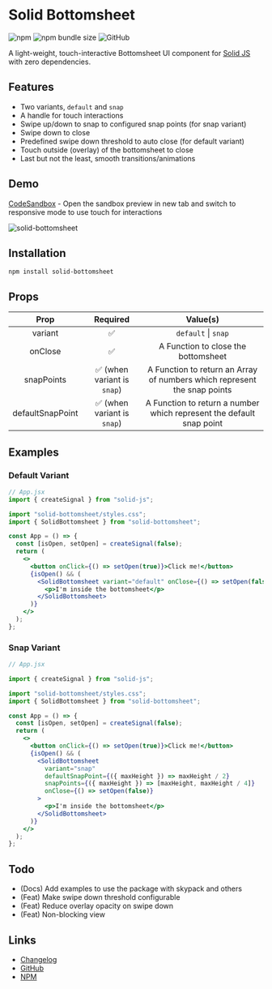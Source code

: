 # Solid Bottomsheet

![npm](https://img.shields.io/npm/v/solid-bottomsheet?flat) ![npm bundle size](https://img.shields.io/bundlephobia/minzip/solid-bottomsheet?flat) ![GitHub](https://img.shields.io/github/license/karthikeyanranasthala/solid-bottomsheet?flat)

A light-weight, touch-interactive Bottomsheet UI component for [Solid JS](https://www.solidjs.com/) with zero dependencies.

## Features

- Two variants, `default` and `snap`
- A handle for touch interactions
- Swipe up/down to snap to configured snap points (for snap variant)
- Swipe down to close
- Predefined swipe down threshold to auto close (for default variant)
- Touch outside (overlay) of the bottomsheet to close
- Last but not the least, smooth transitions/animations

## Demo

[CodeSandbox](https://codesandbox.io/s/solid-bottomsheet-rhu1vt?resolutionWidth=320&resolutionHeight=675&file=/src/App.tsx) - Open the sandbox preview in new tab and switch to responsive mode to use touch for interactions

![solid-bottomsheet](https://user-images.githubusercontent.com/7726029/184683308-0e65d177-0361-4d2a-9d88-de8afaba94e1.gif)


## Installation

```
npm install solid-bottomsheet
```

## Props

|       Prop       |          Required           |                                 Value(s)                                 |
| :--------------: | :-------------------------: | :----------------------------------------------------------------------: |
|     variant      |             ✅              |                           `default` \| `snap`                            |
|     onClose      |             ✅              |                   A Function to close the bottomsheet                    |
|    snapPoints    | ✅ (when variant is `snap`) | A Function to return an Array of numbers which represent the snap points |
| defaultSnapPoint | ✅ (when variant is `snap`) |   A Function to return a number which represent the default snap point   |

## Examples

### Default Variant

```jsx
// App.jsx
import { createSignal } from "solid-js";

import "solid-bottomsheet/styles.css";
import { SolidBottomsheet } from "solid-bottomsheet";

const App = () => {
  const [isOpen, setOpen] = createSignal(false);
  return (
    <>
      <button onClick={() => setOpen(true)}>Click me!</button>
      {isOpen() && (
        <SolidBottomsheet variant="default" onClose={() => setOpen(false)}>
          <p>I'm inside the bottomsheet</p>
        </SolidBottomsheet>
      )}
    </>
  );
};
```

### Snap Variant

```jsx
// App.jsx

import { createSignal } from "solid-js";

import "solid-bottomsheet/styles.css";
import { SolidBottomsheet } from "solid-bottomsheet";

const App = () => {
  const [isOpen, setOpen] = createSignal(false);
  return (
    <>
      <button onClick={() => setOpen(true)}>Click me!</button>
      {isOpen() && (
        <SolidBottomsheet
          variant="snap"
          defaultSnapPoint={({ maxHeight }) => maxHeight / 2}
          snapPoints={({ maxHeight }) => [maxHeight, maxHeight / 4]}
          onClose={() => setOpen(false)}
        >
          <p>I'm inside the bottomsheet</p>
        </SolidBottomsheet>
      )}
    </>
  );
};
```

## Todo

- (Docs) Add examples to use the package with skypack and others
- (Feat) Make swipe down threshold configurable
- (Feat) Reduce overlay opacity on swipe down
- (Feat) Non-blocking view

## Links

- [Changelog](https://github.com/KarthikeyanRanasthala/solid-bottomsheet/blob/main/CHANGELOG.md)
- [GitHub](https://github.com/KarthikeyanRanasthala/solid-bottomsheet)
- [NPM](https://www.npmjs.com/package/solid-bottomsheet)
